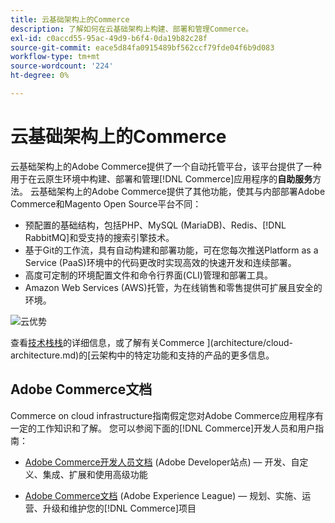 ```yaml
---
title: 云基础架构上的Commerce
description: 了解如何在云基础架构上构建、部署和管理Commerce。
exl-id: c0accd55-95ac-49d9-b6f4-0da19b82c28f
source-git-commit: eace5d84fa0915489bf562ccf79fde04f6b9d083
workflow-type: tm+mt
source-wordcount: '224'
ht-degree: 0%

---
```


# 云基础架构上的Commerce

云基础架构上的Adobe Commerce提供了一个自动托管平台，该平台提供了一种用于在云原生环境中构建、部署和管理[!DNL Commerce]应用程序的&#x200B;**自助服务**&#x200B;方法。 云基础架构上的Adobe Commerce提供了其他功能，使其与内部部署Adobe Commerce和Magento Open Source平台不同：

- 预配置的基础结构，包括PHP、MySQL (MariaDB)、Redis、[!DNL RabbitMQ]和受支持的搜索引擎技术。
- 基于Git的工作流，具有自动构建和部署功能，可在您每次推送Platform as a Service (PaaS)环境中的代码更改时实现高效的快速开发和连续部署。
- 高度可定制的环境配置文件和命令行界面(CLI)管理和部署工具。
- Amazon Web Services (AWS)托管，为在线销售和零售提供可扩展且安全的环境。

![云优势](../assets/CloudBenefits.svg)

查看[技术栈栈](architecture/tech-stack.md)的详细信息，或了解有关Commerce ](architecture/cloud-architecture.md)的[云架构中的特定功能和支持的产品的更多信息。

<div id="recs-overview-body-1"></div>
<div id="recs-overview-body-2"></div>
<div id="recs-overview-body-3"></div>
<div id="recs-overview-body-4"></div>
<div id="recs-overview-body-5"></div>
<div id="recs-overview-body-6"></div>

## Adobe Commerce文档

Commerce on cloud infrastructure指南假定您对Adobe Commerce应用程序有一定的工作知识和了解。 您可以参阅下面的[!DNL Commerce]开发人员和用户指南：

- [Adobe Commerce开发人员文档](https://developer.adobe.com/commerce/docs/) (Adobe Developer站点) — 开发、自定义、集成、扩展和使用高级功能

- [Adobe Commerce文档](https://experienceleague.adobe.com/docs/commerce.html) (Adobe Experience League) — 规划、实施、运营、升级和维护您的[!DNL Commerce]项目
